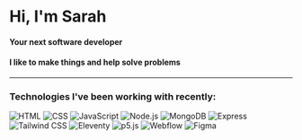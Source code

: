 # Hi, I'm Sarah

#### Your next software developer

#### I like to make things and help solve problems

---

### Technologies I've been working with recently:

![HTML](https://img.shields.io/badge/html-E34F26?style=for-the-badge&logo=html5&logoColor=white)
![CSS](https://img.shields.io/badge/css-1572B6?style=for-the-badge&logo=css3&logoColor=white)
![JavaScript](https://img.shields.io/badge/javascript-F7DF1E?style=for-the-badge&logo=javascript&logoColor=white)
![Node.js](https://img.shields.io/badge/node-339933?style=for-the-badge&logo=node.js&logoColor=white)
![MongoDB](https://img.shields.io/badge/mongodb-47A248?style=for-the-badge&logo=mongodb&logoColor=white)
![Express](https://img.shields.io/badge/express-000000?style=for-the-badge&logo=express&logoColor=white)
![Tailwind CSS](https://img.shields.io/badge/tailwindcss-06B6D4?style=for-the-badge&logo=tailwindcss&logoColor=white)
![Eleventy](https://img.shields.io/badge/eleventy-000000?style=for-the-badge&logo=eleventy&logoColor=white)
![p5.js](https://img.shields.io/badge/p5.js-ed225d?style=for-the-badge&logo=p5.js&logoColor=white)
![Webflow](https://img.shields.io/badge/webflow-4353ff?style=for-the-badge&logo=webflow&logoColor=white)
![Figma](https://img.shields.io/badge/figma-f24e1e?style=for-the-badge&logo=figma&logoColor=white)

<!-- ![React](https://img.shields.io/badge/react-61DAFB?style=for-the-badge&logo=react&logoColor=white)
![Next.js](https://img.shields.io/badge/Next-black?style=for-the-badge&logo=next.js&logoColor=white)
![WordPress](https://img.shields.io/badge/wordpress-21759B?style=for-the-badge&logo=wordpress&logoColor=white)
![Bootstrap](https://img.shields.io/badge/bootstrap-7952B3?style=for-the-badge&logo=bootstrap&logoColor=white) -->
